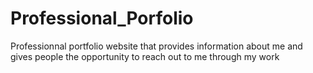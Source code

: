 # Professional_Porfolio
Professionnal portfolio website that provides information about me and gives people the opportunity to reach out to me through my work
